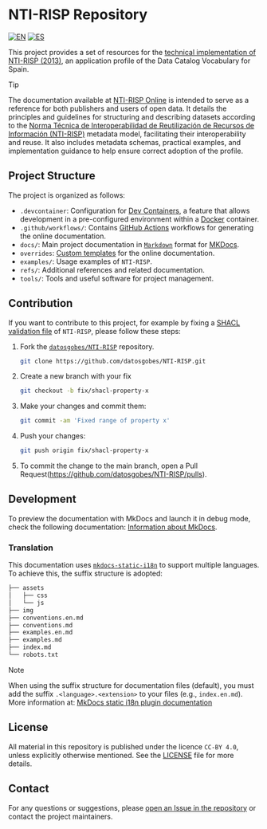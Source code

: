 # NTI-RISP Repository
[![EN](https://img.shields.io/badge/lang-EN-blue.svg)](README.en.md) [![ES](https://img.shields.io/badge/lang-ES-yellow.svg)](README.md)

This project provides a set of resources for the [technical implementation of NTI-RISP (2013)](https://datos.gob.es/es/documentacion/etiquetas/normativas-3836), an application profile of the Data Catalog Vocabulary for Spain.

> [!TIP]
> The documentation available at [NTI-RISP Online](https://datosgobes.github.io/NTI-RISP/) is intended to serve as a reference for both publishers and users of open data. It details the principles and guidelines for structuring and describing datasets according to the [Norma Técnica de Interoperabilidad de Reutilización de Recursos de Información (NTI-RISP)](https://www.boe.es/eli/es/res/2013/02/19/(4)) metadata model, facilitating their interoperability and reuse. It also includes metadata schemas, practical examples, and implementation guidance to help ensure correct adoption of the profile.

## Project Structure

The project is organized as follows:

- `.devcontainer`: Configuration for [Dev Containers](https://containers.dev/implementors/spec/), a feature that allows development in a pre-configured environment within a [Docker](https://docs.docker.com/) container.
- `.github/workflows/`: Contains [GitHub Actions](https://docs.github.com/en/actions) workflows for generating the online documentation.
- `docs/`: Main project documentation in [`Markdown`](https://daringfireball.net/projects/markdown/syntax) format for [MKDocs](https://www.mkdocs.org/getting-started/).
- `overrides`: [Custom templates](https://squidfunk.github.io/mkdocs-material/customization/) for the online documentation.
- `examples/`: Usage examples of `NTI-RISP`.
- `refs/`: Additional references and related documentation.
- `tools/`: Tools and useful software for project management.

## Contribution

If you want to contribute to this project, for example by fixing a [SHACL validation file](https://datos.gob.es/en/blog/shacl-un-lenguaje-para-validar-grafos-rdf) of `NTI-RISP`, please follow these steps:

1. Fork the [`datosgobes/NTI-RISP`](https://github.com/datosgobes/NTI-RISP) repository.

    ```sh
    git clone https://github.com/datosgobes/NTI-RISP.git
    ```

2. Create a new branch with your fix

    ```sh
    git checkout -b fix/shacl-property-x
    ```

3. Make your changes and commit them:

    ```sh
    git commit -am 'Fixed range of property x'
    ```

4. Push your changes:

    ```sh
    git push origin fix/shacl-property-x
    ```

5. To commit the change to the main branch, open a Pull Request(https://github.com/datosgobes/NTI-RISP/pulls).

## Development  

To preview the documentation with MkDocs and launch it in debug mode, check the following documentation: [Information about MkDocs](./refs/dev/mkdocs.md).  

### Translation  

This documentation uses [`mkdocs-static-i18n`](https://ultrabug.github.io/mkdocs-static-i18n/) to support multiple languages. To achieve this, the suffix structure is adopted:  

```bash
├── assets
│   ├── css
│   └── js
├── img
├── conventions.en.md
├── conventions.md
├── examples.en.md
├── examples.md
├── index.md
└── robots.txt
```

> [!NOTE]  
> When using the suffix structure for documentation files (default), you must add the suffix `.<language>.<extension>` to your files (e.g., `index.en.md`).  
> More information at: [MkDocs static i18n plugin documentation](https://ultrabug.github.io/mkdocs-static-i18n/getting-started/quick-start/)

## License

All material in this repository is published under the licence `CC-BY 4.0`, unless explicitly otherwise mentioned. See the [LICENSE](./LICENSE) file for more details.

## Contact

For any questions or suggestions, please [open an Issue in the repository](https://github.com/datosgobes/NTI-RISP/issues) or contact the project maintainers.